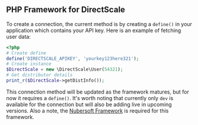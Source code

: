 ## PHP Framework for DirectScale
To create a connection, the current method is by creating a `define()` in your application which contains your API key. Here is an example of fetching user data:

```php
<?php
# Create define
define('DIRECTSCALE_APIKEY', 'yourkey123here321');
# Create instance
$DirectScale = new \DirectScale\User(54321);
# Get distributor details
print_r($DirectScale->getDistInfo());
````

This connection method will be updated as the framework matures, but for now it requires a `define()`. It's worth noting that currently only `dev` is available for the connection but will also be adding live in upcoming versions.
Also a note, the [Nubersoft Framework](https://github.com/rasclatt/nubersoft) is required for this framework.
